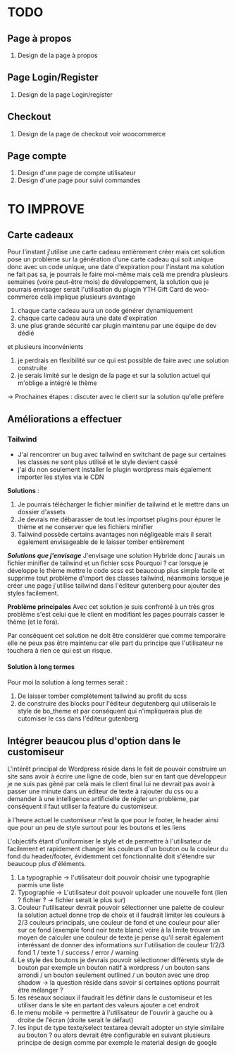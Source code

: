 # TODO

## Page à propos
1) Design de la page à propos

## Page Login/Register
1) Design de la page Login/register

## Checkout
1) Design de la page de checkout voir woocommerce

## Page compte
1) Design d'une page de compte utilisateur
2) Design d'une page pour suivi commandes

# TO IMPROVE

## Carte cadeaux
Pour l'instant j'utilise une carte cadeau entièrement créer mais cet solution pose un problème sur la génération
d'une carte cadeau qui soit unique donc avec un code unique, une date d'expiration pour l'instant ma solution ne
fait pas sa, je pourrais le faire moi-même mais celà me prendra plusieurs semaines (voire peut-être mois) de développement, la solution que je pourrais envisager serait l'utilisation du plugin YTH Gift Card de woo-commerce
celà implique plusieurs avantage
1.  chaque carte cadeau aura un code générer dynamiquement
2.  chaque carte cadeau aura une date d'expiration
3.  une plus grande sécurité car plugin maintenu par une équipe de dev dédié

et plusieurs inconvénients
1. je perdrais en flexibilité sur ce qui est possible de faire avec une solution construite
2. je serais limité sur le design de la page et sur la solution actuel qui m'oblige a intégré le thème

-> Prochaines étapes : discuter avec le client sur la solution qu'elle préfère

## Améliorations a effectuer

### Tailwind
- J'ai rencontrer un bug avec tailwind en switchant de page sur certaines les classes ne sont plus utilisé et le style devient cassé
- j'ai du non seulement installer le plugin wordpress mais également importer les styles via le CDN

**Solutions** :
1. Je pourrais télécharger le fichier minifier de tailwind et le mettre dans un dossier d'assets
2. Je devrais me débarasser de tout les importset plugins pour épurer le thème et ne conserver que les fichiers minifier
3. Tailwind possède certains avantages non négligeable mais il serait également envisageable de le laisser tomber entièrement

***Solutions que j'envisage*** J'envisage une solution Hybride donc j'aurais un fichier minifier de tailwind et un fichier scss Pourquoi ? car lorsque je développe le thème mettre le code scss est beaucoup plus simple facile et supprime tout problème d'import des classes tailwind, néanmoins lorsque je créer une page j'utilise tailwind dans l'éditeur gutenberg pour ajouter des styles facilement.


**Problème principales** Avec cet solution je suis confronté à un très gros problème s'est celui que le client en modifiant les pages pourrais casser le thème (et le fera).

Par conséquent cet solution ne doit être considérer que comme temporaire elle ne peux pas être maintenu car elle part du principe que l'utilisateur ne touchera à rien ce qui est un risque.

#### Solution à long termes
Pour moi la solution à long termes serait :

1. De laisser tomber complètement tailwind au profit du scss
2. de construire des blocks pour l'éditeur degutenberg qui utiliserais le style de bo_theme et par conséquent qui n'impliquerais plus de cutomiser le css dans l'éditeur gutenberg

## Intégrer beaucou plus d'option dans le customiseur

L'intérêt principal de Wordpress réside dans le fait de pouvoir construire un site sans avoir à écrire une ligne de code, bien sur en tant que développeur je ne suis pas gêné par celà mais le client final lui ne devrait pas avoir à passer une minute dans un éditeur de texte à rajouter du css ou a demander à une intelligence artificielle de régler un problème, par conséquent il faut utiliser la feature du customiseur.

à l'heure actuel le customiseur n'est la que pour le footer, le header ainsi que pour un peu de style surtout pour les boutons et les liens

L'objectifs étant d'uniformiser le style et de permettre à l'utilisateur de facilement et rapidement changer les couleurs d'un bouton ou la couleur du fond du header/footer, évidemment cet fonctionnalité doit s'étendre sur beaucoup plus d'éléments.

1. La typographie ->  l'utilisateur doit pouvoir choisir une typographie parmis une liste
2. Typographie -> L'utilisateur doit pouvoir uploader une nouvelle font (lien ? fichier ? -> fichier serait le plus sur)
3. Couleur l'utilisateur devrait pouvoir sélectionner une palette de couleur la solution actuel donne trop de choix et il faudrait limiter les couleurs à 2/3 couleurs principals, une couleur de fond et une couleur pour aller sur ce fond (exemple fond noir texte blanc) voire à la limite trouver un moyen de calculer une couleur de texte  je pense qu'il serait également interéssant de donner des informations sur l'utilisation de couleur 1/2/3 fond 1 / texte 1 / success / error / warning
4. Le style des boutons je devrais pouvoir sélectionner différents style de bouton par exemple un bouton natif à wordpress / un bouton sans arrondi / un bouton seulement outlined / un bouton avec une drop shadow -> la question réside dans savoir si certaines options pourrait être mélanger ?
5. les réseaux sociaux il faudrait les définir dans le customiseur et les utiliser dans le site en partant des valeurs ajouter a cet endroit
6. le menu mobile -> permettre à l'utilisateur de l'ouvrir à gauche ou à droite de l'écran (droite serait le défaut)
7. les input de type texte/select textarea devrait adopter un style similaire au bouton ? ou alors devrait être configurable en suivant plusieurs principe de design comme par exemple le material design de google